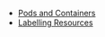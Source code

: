 * [Pods and Containers](pods-and-containers/01-pods-and-containers)
* [Labelling Resources](labelling-resources/01-labelling-resources)
